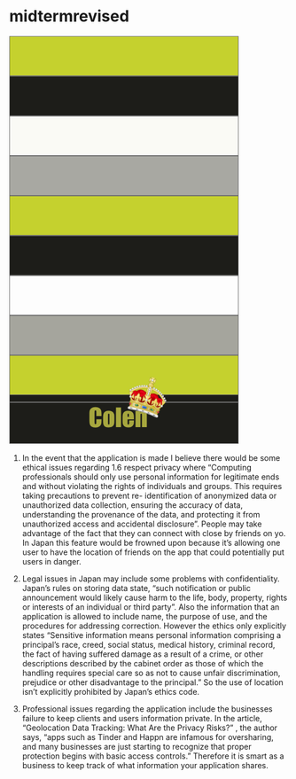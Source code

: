 # midtermrevised
![midterm1](https://github.com/ColenJames/midtermrevised/blob/master/midterm_1.png)

1. In the event that the application is made I believe there would be some ethical issues regarding 1.6 respect privacy where “Computing professionals should only use personal information for legitimate ends and without violating the rights of individuals and groups. This requires taking precautions to prevent re- identification of anonymized data or unauthorized data collection, ensuring the accuracy of data, understanding the provenance of the data, and protecting it from unauthorized access and accidental disclosure”. People may take advantage of the fact that they can connect with close by friends on yo. In Japan this feature would be frowned upon because it’s allowing one user to have the location of friends on the app that could potentially put users in danger.

2. Legal issues in Japan may include some problems with confidentiality. Japan’s rules on storing data state, “such notification or public announcement would likely cause harm to the life, body, property, rights or interests of an individual or third party”. Also the information that an application is allowed to include name, the purpose of use, and the procedures for addressing correction. However the ethics only explicitly states “Sensitive information means personal information comprising a principal’s race, creed, social status, medical history, criminal record, the fact of having suffered damage as a result of a crime, or other descriptions described by the cabinet order as those of which the handling requires special care so as not to cause unfair discrimination, prejudice or other disadvantage to the principal.” So the use of location isn’t explicitly prohibited by Japan’s ethics code.

3. Professional issues regarding the application include the businesses failure to keep clients and users information private. In the article, “Geolocation Data Tracking: What Are the Privacy Risks?” , the author says, “apps such as Tinder and Happn are infamous for oversharing, and many businesses are just starting to recognize that proper protection begins with basic access controls.” Therefore it is smart as a business to keep track of what information your application shares.


